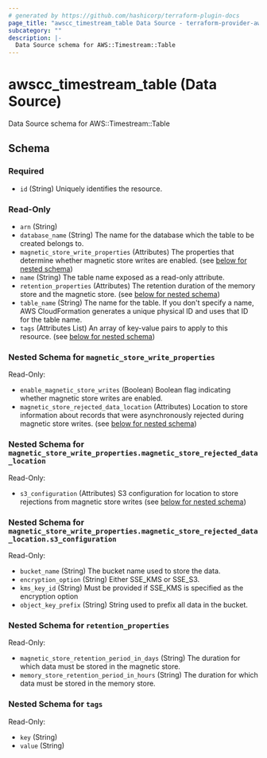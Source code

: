 ```yaml
---
# generated by https://github.com/hashicorp/terraform-plugin-docs
page_title: "awscc_timestream_table Data Source - terraform-provider-awscc"
subcategory: ""
description: |-
  Data Source schema for AWS::Timestream::Table
---
```


# awscc_timestream_table (Data Source)

Data Source schema for AWS::Timestream::Table



<!-- schema generated by tfplugindocs -->
## Schema

### Required

- `id` (String) Uniquely identifies the resource.

### Read-Only

- `arn` (String)
- `database_name` (String) The name for the database which the table to be created belongs to.
- `magnetic_store_write_properties` (Attributes) The properties that determine whether magnetic store writes are enabled. (see [below for nested schema](#nestedatt--magnetic_store_write_properties))
- `name` (String) The table name exposed as a read-only attribute.
- `retention_properties` (Attributes) The retention duration of the memory store and the magnetic store. (see [below for nested schema](#nestedatt--retention_properties))
- `table_name` (String) The name for the table. If you don't specify a name, AWS CloudFormation generates a unique physical ID and uses that ID for the table name.
- `tags` (Attributes List) An array of key-value pairs to apply to this resource. (see [below for nested schema](#nestedatt--tags))

<a id="nestedatt--magnetic_store_write_properties"></a>
### Nested Schema for `magnetic_store_write_properties`

Read-Only:

- `enable_magnetic_store_writes` (Boolean) Boolean flag indicating whether magnetic store writes are enabled.
- `magnetic_store_rejected_data_location` (Attributes) Location to store information about records that were asynchronously rejected during magnetic store writes. (see [below for nested schema](#nestedatt--magnetic_store_write_properties--magnetic_store_rejected_data_location))

<a id="nestedatt--magnetic_store_write_properties--magnetic_store_rejected_data_location"></a>
### Nested Schema for `magnetic_store_write_properties.magnetic_store_rejected_data_location`

Read-Only:

- `s3_configuration` (Attributes) S3 configuration for location to store rejections from magnetic store writes (see [below for nested schema](#nestedatt--magnetic_store_write_properties--magnetic_store_rejected_data_location--s3_configuration))

<a id="nestedatt--magnetic_store_write_properties--magnetic_store_rejected_data_location--s3_configuration"></a>
### Nested Schema for `magnetic_store_write_properties.magnetic_store_rejected_data_location.s3_configuration`

Read-Only:

- `bucket_name` (String) The bucket name used to store the data.
- `encryption_option` (String) Either SSE_KMS or SSE_S3.
- `kms_key_id` (String) Must be provided if SSE_KMS is specified as the encryption option
- `object_key_prefix` (String) String used to prefix all data in the bucket.




<a id="nestedatt--retention_properties"></a>
### Nested Schema for `retention_properties`

Read-Only:

- `magnetic_store_retention_period_in_days` (String) The duration for which data must be stored in the magnetic store.
- `memory_store_retention_period_in_hours` (String) The duration for which data must be stored in the memory store.


<a id="nestedatt--tags"></a>
### Nested Schema for `tags`

Read-Only:

- `key` (String)
- `value` (String)
